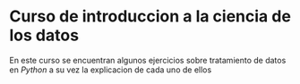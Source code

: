 # Curso de introduccion a la ciencia de los datos

En este curso se encuentran algunos ejercicios sobre tratamiento de datos en *Python* a su vez la explicacion de cada uno de ellos
